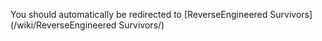 You should automatically be redirected to [ReverseEngineered Survivors](/wiki/ReverseEngineered Survivors/)
